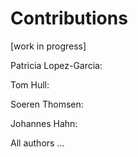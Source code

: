 # Contributions

[work in progress]

Patricia Lopez-Garcia: 

Tom Hull: 

Soeren Thomsen:

Johannes Hahn:



All authors ... 
